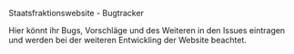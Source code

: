 Staatsfraktionswebsite - Bugtracker

Hier könnt ihr Bugs, Vorschläge und des Weiteren in den Issues eintragen und werden bei der weiteren Entwickling der Website beachtet.
